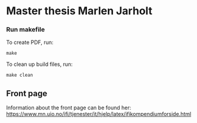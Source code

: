 # Master thesis Marlen Jarholt

### Run makefile

To create PDF, run:

```
make
```

To clean up build files, run:

```
make clean
```

## Front page

Information about the front page can be found her: https://www.mn.uio.no/ifi/tjenester/it/hjelp/latex/ifikompendiumforside.html
